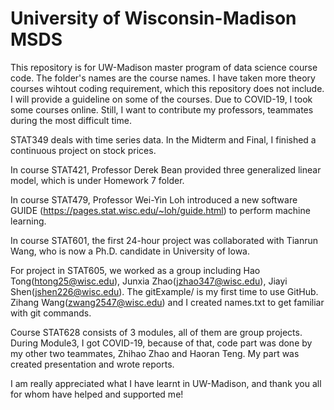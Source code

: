 # University of Wisconsin-Madison MSDS
This repository is for UW-Madison master program of data science course code. The folder's names are the course names. I have taken more theory courses wihtout coding requirement, which this repository does not include. I will provide a guideline on some of the courses. Due to COVID-19, I took some courses online. Still, I want to contribute my professors, teammates during the most difficult time.

STAT349 deals with time series data. In the Midterm and Final, I finished a continuous project on stock prices.

In course STAT421, Professor Derek Bean provided three generalized linear model, which is under Homework 7 folder.

In course STAT479, Professor Wei-Yin Loh introduced a new software GUIDE (https://pages.stat.wisc.edu/~loh/guide.html) to perform machine learning.

In course STAT601, the first 24-hour project was collaborated with Tianrun Wang, who is now a Ph.D. candidate in University of Iowa.

For project in STAT605, we worked as a group including Hao Tong(htong25@wisc.edu), Junxia Zhao(jzhao347@wisc.edu), Jiayi Shen(jshen226@wisc.edu). The gitExample/ is my first time to use GitHub. Zihang Wang(zwang2547@wisc.edu) and I created names.txt to get familiar with git commands.

Course STAT628 consists of 3 modules, all of them are group projects. During Module3, I got COVID-19, because of that, code part was done by my other two teammates, Zhihao Zhao and Haoran Teng. My part was created presentation and wrote reports.  

I am really appreciated what I have learnt in UW-Madison, and thank you all for whom have helped and supported me!
